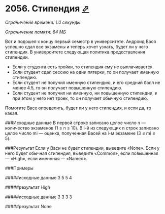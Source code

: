 # 2056. Стипендия [⬀](https://acm.timus.ru/problem.aspx?space=1&num=2056)

_Ограничение времени: 1.0 секунды_

_Ограничение памяти: 64 МБ_

Вот и подошел к концу первый семестр в университете. Андроид Вася успешно сдал все экзамены и теперь хочет узнать, 
будет ли у него стипендия. В университете следующая политика предоставления стипендии.

- Если у студента есть тройки, то стипендия ему не выплачивается.
- Если студент сдал сессию на одни пятерки, то он получает именную стипендию.
- Если студент не получил именную стипендию, и его средний балл не менее 4.5, то он получает повышенную стипендию.
- Если студент не получил ни именную, ни повышенную стипендии, и при этом у него нет троек, то он получает обычную 
стипендию.

Помогите Васе определить, будет ли у него стипендия, и если да, то какая.

###Исходные данные
В первой строке записано целое число n — количество экзаменов (1 ≤ n ≤ 10). В i-й из следующих n строк записано 
целое число mi — оценка, полученная Васей на i-м экзамене (3 ≤ mi ≤ 5).

###Результат
Если у Васи не будет стипендии, выведите «None». Если у него будет обычная стипендия, выведите «Common», если 
повышенная — «High», если именнная — «Named».


###Примеры

#####исходные данные
    3
    5
    5
    4

#####результат
    High
    
#####исходные данные
    3
    3
    3
    3

#####результат
    None
    


